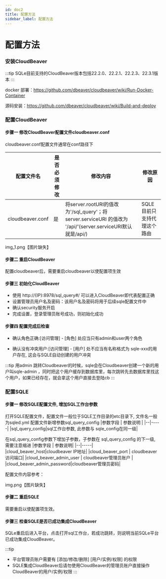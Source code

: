 ```yaml
---
id: doc2
title: 配置方法
sidebar_label: 配置方法
---
```


# 配置方法
### 安装CloudBeaver
:::tip
SQLe目前支持的CloudBeaver版本包括22.2.0、22.2.1、22.2.3、22.3.1版本
:::

docker 部署：https://github.com/dbeaver/cloudbeaver/wiki/Run-Docker-Container

源码安装：https://github.com/dbeaver/cloudbeaver/wiki/Build-and-deploy

### 配置CloudBeaver
#### 步骤一 修改CloudBeaver配置文件cloudbeaver.conf
cloudbeaver.conf配置文件通常在conf路径下

|配置文件名 | 是否必须修改 | 修改内容 | 修改原因|
|--|--|--|--|
|cloudbeaver.conf|是|将server.rootURI的值改为'/sql_query'；将server.serviceURI 的值改为 '/api/'(server.serviceURI默认就是/api/)|SQLE目前只支持代理这个路由|
img_1.png【图片缺失】

#### 步骤二 重启CloudBeaver
配置cloudbeaver后，需要重启cloudbeaver以使配置项生效

#### 步骤三 初始化CloudBeaver
* 使用 http://{IP}:8978/sql_query#/ 可以进入CloudBeaver即代表配置正确
* 设置管理员用户名及密码：该用户名及密码将用于后续sqle配置文件中
* 确认security服务开启
* 完成设置，登录管理员账号成功，则初始化成功

#### 步骤四 配置完成后检查
* 确认角色正确:[访问管理] - [角色] 处应当只有admin和user两个角色

* 确认没有冲突用户:[访问管理] - [用户] 处不应当有名称格式为 sqle-xxx的用户存在, 这会与SQLE自动创建的用户冲突

:::tip
用admin 跳转Cloudbeaver的时候，sqle会在Cloudbeaver创建一个新的用户叫sqle-admin ，同时把这个用户缓存到数据库里，每次跳转先去数据库里找这个用户，如果已经存在，就会拿这个用户直接去登陆cb 
:::

### 配置SQLE
#### 步骤一 修改SQLE配置文件, 增加SQL工作台参数
打开SQLE配置文件，配置文件一般位于SQLE工作目录的etc目录下, 文件名一般为sqled.yml
配置文件新增参数sql_query_config
|参数字段 | 参数说明 |
|--|-----|
|sql_query_config|sql工作台参数, 此参数与 sqle_config在同一级|

在sql_query_config参数下增加子参数，子参数在 sql_query_config 的下一级, 需要注意缩进
|参数字段 |	参数说明|
|--|-----|
|cloud_beaver_host|cloudbeaver IP地址|
|cloud_beaver_port | cloudbeaver访问端口|
|cloud_beaver_admin_user | cloudbeaver管理员账户 |
|cloud_beaver_admin_password|cloudbeaver管理员密码|

配置文件内容参考：

img.png【图片缺失】

#### 步骤二 重启SQLE
需要重启以使配置项生效。

#### 步骤三 检查SQLE是否已成功集成CloudBeaver
SQLe重启后进入平台，点击打开sql工作台，若成功跳转，则说明当前SQLe平台已成功集成CloudBeaver。

:::tip
* 平台管理员账户需要有 [添加/修改/删除] [用户/实例/权限] 的权限
* SQLE集成CloudBeaver后请勿使用CloudBeaver的管理员账户直接操作CloudBeaver的用户/实例/权限
:::